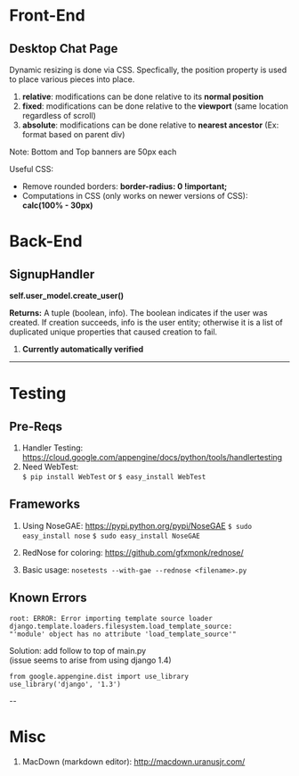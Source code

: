 # Front-End

## Desktop Chat Page
Dynamic resizing is done via CSS.  Specfically, the position property is used to place various pieces into place.

1. **relative**: modifications can be done relative to its **normal position**
2. **fixed**: modifications can be done relative to the **viewport** (same location regardless of scroll)
3. **absolute**: modifications can be done relative to **nearest ancestor** (Ex: format based on parent div)

Note: Bottom and Top banners are 50px each

Useful CSS:

* Remove rounded borders: **border-radius: 0 !important;**
* Computations in CSS (only works on newer versions of CSS): **calc(100% - 30px)**

# Back-End 

## SignupHandler

**self.user\_model.create_user()**

**Returns:** A tuple (boolean, info). The boolean indicates if the user was created. If creation succeeds, info is the user entity; otherwise it is a list of duplicated unique properties that caused creation to fail.

1. **Currently automatically verified**


---
# Testing

## Pre-Reqs
1. Handler Testing: <https://cloud.google.com/appengine/docs/python/tools/handlertesting>
2. Need WebTest:  
`$ pip install WebTest` or `$ easy_install WebTest`

## Frameworks
1. Using NoseGAE: <https://pypi.python.org/pypi/NoseGAE>
`$ sudo easy_install nose`
`$ sudo easy_install NoseGAE`

2. RedNose for coloring: <https://github.com/gfxmonk/rednose/>
3. Basic usage: `nosetests --with-gae --rednose <filename>.py`

## Known Errors
	root: ERROR: Error importing template source loader
	django.template.loaders.filesystem.load_template_source: 
	"'module' object has no attribute 'load_template_source'"
Solution: add follow to top of main.py  
(issue seems to arise from using django 1.4)  

	from google.appengine.dist import use_library
	use_library('django', '1.3') 

--
# Misc
1. MacDown (markdown editor): <http://macdown.uranusjr.com/>